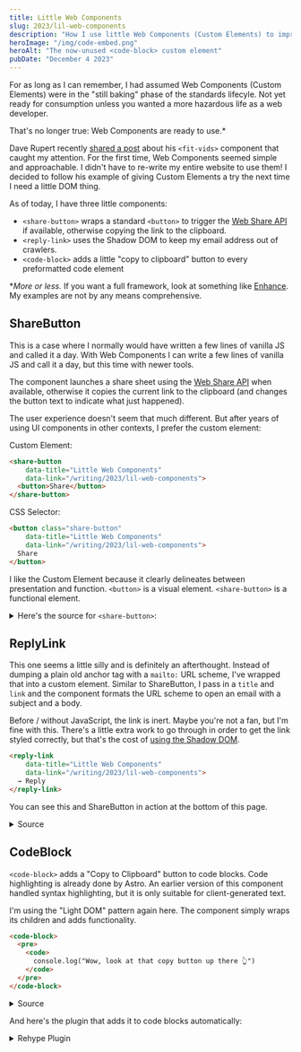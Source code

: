 ```yaml
---
title: Little Web Components
slug: 2023/lil-web-components
description: "How I use little Web Components (Custom Elements) to improve my website"
heroImage: "/img/code-embed.png"
heroAlt: "The now-unused <code-block> custom element"
pubDate: "December 4 2023"
---
```


For as long as I can remember, I had assumed Web Components (Custom Elements) were in the "still baking" phase of the standards lifecyle. Not yet ready for consumption unless you wanted a more hazardous life as a web developer.

That's no longer true: Web Components are ready to use.*

Dave Rupert recently [shared a post](https://daverupert.com/2023/10/fitvids-has-a-web-component-now/) about his `<fit-vids>` component that caught my attention. For the first time, Web Components seemed simple and approachable. I didn't have to re-write my entire website to use them! I decided to follow his example of giving Custom Elements a try the next time I need a little DOM thing.

As of today, I have three little components:

* `<share-button>` wraps a standard `<button>` to trigger the [Web Share API](https://developer.mozilla.org/en-US/docs/Web/API/Web_Share_API) if available, otherwise copying the link to the clipboard.
* `<reply-link>` uses the Shadow DOM to keep my email address out of crawlers.
* `<code-block>` adds a little "copy to clipboard" button to every preformatted code element

\*_More or less._ If you want a full framework, look at something like [Enhance](https://enhance.dev/). My examples are not by any means comprehensive.

## ShareButton

This is a case where I normally would have written a few lines of vanilla JS and called it a day. With Web Components I can write a few lines of vanilla JS and call it a day, but this time with newer tools.

The component launches a share sheet using the [Web Share API](https://developer.mozilla.org/en-US/docs/Web/API/Web_Share_API) when available, otherwise it copies the current link to the clipboard (and changes the button text to indicate what just happened).

The user experience doesn't seem that much different. But after years of using UI components in other contexts, I prefer the custom element:

Custom Element:
```html
<share-button
    data-title="Little Web Components"
    data-link="/writing/2023/lil-web-components">
  <button>Share</button>
</share-button>
```

CSS Selector:
```html
<button class="share-button"
    data-title="Little Web Components"
    data-link="/writing/2023/lil-web-components">
  Share
</button>
```

I like the Custom Element because it clearly delineates between presentation and function. `<button>` is a visual element. `<share-button>` is a functional element.

<details>
<summary>Here's the source for <code>&lt;share-button></code>:</summary>

```ts
class ShareButton extends HTMLElement {
  constructor() {
    super();

    const { title, link, description } = this.dataset;
    if (!link) return;

    const $button = this.querySelector("button");
    if (!$button) return;

    $button.addEventListener("click", () => {
      if ("share" in navigator) {
        share()
      } else if ("clipboard" in navigator) {
        copyToClipboard()
      }
    });

    function share() {
      // call navigator.share()
    }

    function copyToClipboard() {
      // call navigator.clipboard.writeText()
      // swap the button text
    }
  }
}

customElements.define("share-button", ShareButton);
```
</details>

## ReplyLink

This one seems a little silly and is definitely an afterthought. Instead of dumping a plain old anchor tag with a `mailto:` URL scheme, I've wrapped that into a custom element. Similar to ShareButton, I pass in a `title` and `link` and the component formats the URL scheme to open an email with a subject and a body.

Before / without JavaScript, the link is inert. Maybe you're not a fan, but I'm fine with this. There's a little extra work to go through in order to get the link styled correctly, but that's the cost of [using the Shadow DOM](https://developer.mozilla.org/en-US/docs/Web/API/Web_components/Using_shadow_DOM).


```html
<reply-link
    data-title="Little Web Components"
    data-link="/writing/2023/lil-web-components">
  → Reply
</reply-link>
```

You can see this and ShareButton in action at the bottom of this page.

<details>
<summary>Source</summary>

```js
class ReplyLink extends HTMLElement {
  constructor() {
    super();
  }
  connectedCallback() {
    const { title, link } = this.dataset;
    if (!link) return;

    const shadow = this.attachShadow({ mode: "closed" });
    const subject = encodeURIComponent(`Re: ${title}`);
    const body = encodeURIComponent(`\n\nLink to: ${link}\n`)

    const style = document.createElement("style");
    style.textContent = `
      a {
        color: var(--text-dim);
        text-decoration: none;
      }
      a:hover {
        text-decoration: underline;
        text-underline-offset: 2px;
      }
    `;

    const a = document.createElement("a");
    a.setAttribute("href", `mailto:test@example.com?subject=${subject}&body=${body}`);
    a.innerHTML = "→ Reply";

    shadow.append(style, a)
  }
}

customElements.define("reply-link", ReplyLink);
```
</details>


## CodeBlock

`<code-block>` adds a "Copy to Clipboard" button to code blocks. Code highlighting is already done by Astro. An earlier version of this component handled syntax highlighting, but it is only suitable for client-generated text.

I'm using the "Light DOM" pattern again here. The component simply wraps its children and adds functionality.

```html
<code-block>
  <pre>
    <code>
      console.log("Wow, look at that copy button up there 👆")
    </code>
  </pre>
</code-block>
```

<details>
<summary>Source</summary>

```js
class CodeEmbed extends HTMLElement {
  constructor() {
    super();
  }

  connectedCallback() {
    const button = document.createElement("button");
    button.innerHTML = `<svg viewBox="0 0 20 20" width="16" height="16">
      <use href="/icon-sprite.svg#icon-copy"></use>
    </svg>`;

    button.addEventListener("click", () => {
      navigator.clipboard.writeText(this.querySelector("pre")?.textContent ?? "");
      const span = document.createElement("span");
      span.innerHTML = "Copied!";
      button.prepend(span);
      setTimeout(() => {
        span.remove();
      }, 1000);
    });

    this.append(button);
  }
}

customElements.define("code-block", CodeEmbed);
```
</details>

And here's the plugin that adds it to code blocks automatically:

<details>
<summary>Rehype Plugin</summary>

```ts
function rehypeCodeWrapperPlugin() {
  return function transformer(tree) {
    visit(tree, 'raw', (node) => {
      if (node.value.startsWith('<pre')) {
        const rawContent = node.value;
        node.value = `<code-block>${rawContent}</code-block>`;
      }
    });
    return tree;
  };
}
```
